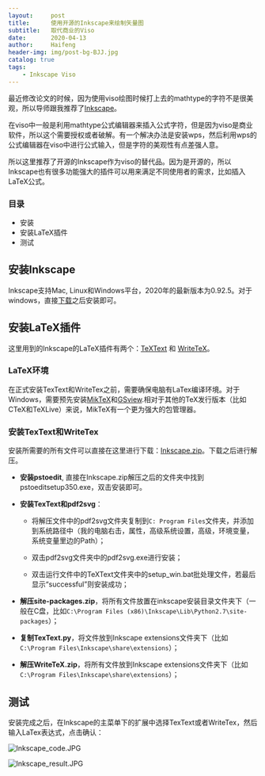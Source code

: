```yaml
---
layout:     post
title:      使用开源的Inkscape来绘制矢量图
subtitle:   取代商业的Viso
date:       2020-04-13
author:     Haifeng
header-img: img/post-bg-BJJ.jpg
catalog: true
tags:
    - Inkscape Viso
---
```


<!--
这是海峰的第一篇博客帖子
-->

最近修改论文的时候，因为使用viso绘图时候打上去的mathtype的字符不是很美观，所以导师跟我推荐了[Inkscape](https://inkscape.org/)。

在viso中一般是利用mathtype公式编辑器来插入公式字符，但是因为viso是商业软件，所以这个需要授权或者破解。有一个解决办法是安装wps，然后利用wps的公式编辑器在viso中进行公式输入，但是字符的美观性有点差强人意。

所以这里推荐了开源的Inkscape作为viso的替代品。因为是开源的，所以Inkscape也有很多功能强大的插件可以用来满足不同使用者的需求，比如插入LaTeX公式。

### 目录

- 安装
- 安装LaTeX插件
- 测试


## 安装Inkscape

Inkscape支持Mac, Linux和Windows平台，2020年的最新版本为0.92.5。对于windows，直接[下载](https://inkscape.org/release/inkscape-0.92.5/)之后安装即可。

## 安装LaTeX插件

这里用到的Inkscape的LaTeX插件有两个：[TeXText](https://textext.github.io/textext/) 和 [WriteTeX](https://writetex.tk/)。

### LaTeX环境

在正式安装TexText和WriteTex之前，需要确保电脑有LaTex编译环境。对于Windows，需要预先安装[MikTeX](https://miktex.org/download)和[GSview](https://www.ghostscript.com/download/gsdnld.html).相对于其他的TeX发行版本（比如CTeX和TeXLive）来说，MikTeX有一个更为强大的包管理器。

### 安装TexText和WriteTex

安装所需要的所有文件可以直接在这里进行下载：[Inkscape.zip](http://bbs.sciencenet.cn/home.php?mod=attachment&filename=Inkscape.zip&id=443952)。下载之后进行解压。

* **安装pstoedit**, 直接在Inkscape.zip解压之后的文件夹中找到pstoeditsetup350.exe，双击安装即可。

* **安装TexText和pdf2svg**：

    * 将解压文件中的pdf2svg文件夹复制到`C: Program Files`文件夹，并添加到系统路径中（我的电脑右击，属性，高级系统设置，高级，环境变量，系统变量里边的Path）；

    * 双击pdf2svg文件夹中的pdf2svg.exe进行安装；

    * 双击运行文件中的TeXText文件夹中的setup_win.bat批处理文件，若最后显示“successful”则安装成功；

* **解压site-packages.zip**，将所有文件放置在inkscape安装目录文件夹下（一般在C盘，比如`C:\Program Files (x86)\Inkscape\Lib\Python2.7\site-packages`）；

*  **复制TexText.py**，将文件放到Inkscape extensions文件夹下（比如`C:\Program Files\Inkscape\share\extensions`）；

* **解压WriteTeX.zip**，将所有文件放到Inkscape extensions文件夹下（比如`C:\Program Files\Inkscape\share\extensions`）；

## 测试

安装完成之后，在Inkscape的主菜单下的扩展中选择TexText或者WriteTex，然后输入LaTex表达式，点击确认：

![Inkscape_code.JPG](https://i.loli.net/2020/04/13/48qtkxFZeUwhObz.jpg?imageView2/2/w/1120/q/90/interlace/1/ignore-error/1)

![Inkscape_result.JPG](https://i.loli.net/2020/04/13/pS5L3HleB7IzuwK.jpg?imageView2/2/w/1120/q/90/interlace/1/ignore-error/1)
